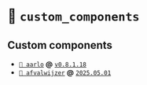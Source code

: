 # 📂 `custom_components`

## Custom components

- [`📁 aarlo`](https://github.com/twrecked/hass-aarlo) **@**
  [`v0.8.1.18`](https://github.com/twrecked/hass-aarlo/releases/tag/v0.8.1.18)
- [`📁 afvalwijzer`](https://github.com/xirixiz/homeassistant-afvalwijzer) **@**
  [`2025.05.01`](https://github.com/xirixiz/homeassistant-afvalwijzer/releases/tag/2025.05.01)
